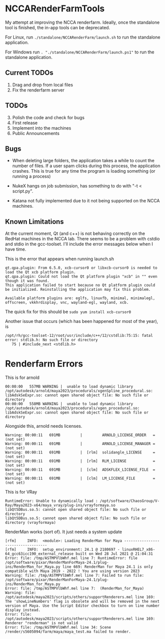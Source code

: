# NCCARenderFarmTools
My attempt at improving the NCCA renderfarm. Ideally, once the standalone tool is finished, the in-app tools can be deprecated.

For Linux, run `./standalone/NCCARenderFarm/launch.sh` to run the standalone application.

For Windows run `. "./standalone/NCCARenderFarm/launch.ps1"` to run the standalone application.

## Current TODOs
1. Drag and drop from local files
2. Fix the renderfarm server

## TODOs
3. Polish the code and check for bugs
4. First release
5. Implement into the machines
6. Public Announcements

## Bugs

- When deleting large folders, the application takes a while to count the number of files. If a user spam clicks during this process, the application crashes. This is true for any time the program is loading something (or running a process)

- NukeX hangs on job submission, has something to do with "-t < script.py".

- Katana not fully implemented due to it not being supported on the NCCA machines.


## Known Limitations
At the current moment, Qt (and c++) is not behaving correctly on the RedHat machines in the NCCA lab. 
There seems to be a problem with cstdio and stdio in the gcc-toolset. 
I'll include the error messages below when I have time.


This is the error that appears when running launch.sh

```
qt.qpa.plugin: From 6.5.0, xcb-cursor0 or libxcb-cursor0 is needed to load the Qt xcb platform plugin.
qt.qpa.plugin: Could not load the Qt platform plugin "xcb" in "" even though it was found.
This application failed to start because no Qt platform plugin could be initialized. Reinstalling the application may fix this problem.

Available platform plugins are: eglfs, linuxfb, minimal, minimalegl, offscreen, vkkhrdisplay, vnc, wayland-egl, wayland, xcb.
```

The quick fix for this should be `sudo yum install xcb-cursor0`

Another issue that occurs (which has been happened for most of the year), is 
``````
/opt/rh/gcc-toolset-12/root/usr/include/c++/12/cstdlib:75:15: fatal error: stdlib.h: No such file or directory
   75 | #include_next <stdlib.h>
``````

# Renderfarm Errors


This is for arnold
```
00:00:00   557MB WARNING |  unable to load dynamic library /opt/autodesk/arnold/maya2023/procedurals/xgenSpline_procedural.so: libAdskSeExpr.so: cannot open shared object file: No such file or directory
00:00:00   558MB WARNING |  unable to load dynamic library /opt/autodesk/arnold/maya2023/procedurals/xgen_procedural.so: libAdskSeExpr.so: cannot open shared object file: No such file or directory
```

Alongside this, arnold needs licenses.
```
Warning: 00:00:11   691MB         |         ARNOLD_LICENSE_ORDER   = (not set)
Warning: 00:00:11   691MB         |         ARNOLD_LICENSE_MANAGER = (not set)
Warning: 00:00:11   691MB         |  [rlm]  solidangle_LICENSE     = (not set)
Warning: 00:00:11   691MB         |  [rlm]  RLM_LICENSE            = (not set)
Warning: 00:00:11   691MB         |  [clm]  ADSKFLEX_LICENSE_FILE  = (not set)
Warning: 00:00:11   691MB         |  [clm]  LM_LICENSE_FILE        = (not set)
```

This is for VRay
```
RuntimeError: Unable to dynamically load : /opt/software/ChaosGroup/V-Ray/Maya2023-x64/maya_vray/plug-ins/vrayformaya.so
libQt5DBus.so.5: cannot open shared object file: No such file or directory
libQt5DBus.so.5: cannot open shared object file: No such file or directory (vrayformaya)
```



RenderMan works (sort of). It just needs a system update
```
[rfm]     INFO:  <module>: Loading RenderMan for Maya -----------------------------------
[rfm]     INFO:  setup_environment: 24.1 @ 2180697 - linuxRHEL7_x86-64_gcc63icc190_external_release built on Wed 28 Jul 2021 @ 21:04:31
Error: file: /tmp/ASTMPVlbWhf.mel line 7: RuntimeError: file /opt/software/pixar/RenderManForMaya-24.1/plug-ins/RenderMan_for_Maya.py line 669: RenderMan for Maya 24.1 is only compatible with Maya 2019 - 2022 ! You are using version 2023
Warning: file: /tmp/ASTMPVlbWhf.mel line 7: Failed to run file: /opt/software/pixar/RenderManForMaya-24.1/plug-ins/RenderMan_for_Maya.py
Error: file: /tmp/ASTMPVlbWhf.mel line 7:  (RenderMan_for_Maya)
Warning: file: /opt/autodesk/maya2023/scripts/others/supportRenderers.mel line 169: The 'showLineNumbers' flag is obsolete and will be removed in the next version of Maya. Use the Script Editor checkbox to turn on line number display instead.
Error: file: /opt/autodesk/maya2023/scripts/others/supportRenderers.mel line 169: Renderer "renderman" is not valid
Error: file: /tmp/ASTMPVlbWhf.mel line 34: Scene /render/s5605094/farm/maya/maya_test.ma failed to render.
```